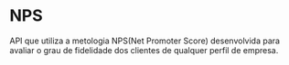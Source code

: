 # NPS

API que utiliza a metologia NPS(Net Promoter Score) desenvolvida para avaliar o grau de fidelidade dos clientes de qualquer perfil de empresa.
